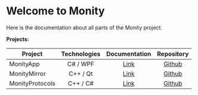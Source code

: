 # Welcome to Monity

Here is the documentation about all parts of the Monity project.

**Projects:**
    
| Project         | Technologies |           Documentation          | Repository |
|-----------------|:------------:|:--------------------------------:|:----------:|
| MonityApp       |   C# / WPF   |    [Link](MonityApp/index.md)    | [Github](https://github.com/RedSkiesReaperr/MonityApp) |
| MonityMirror    |   C++ / Qt   |   [Link](MonityMirror/index.md)  | [Github](https://github.com/RedSkiesReaperr/MonityMirror) |
| MonityProtocols |   C++ / C#   | [Link](MonityProtocols/index.md) | [Github](https://github.com/RedSkiesReaperr/MonityProtocols) |
